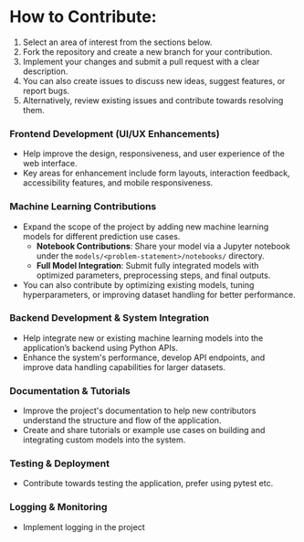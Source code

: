 # How to Contribute:
1. Select an area of interest from the sections below.
2. Fork the repository and create a new branch for your contribution.
3. Implement your changes and submit a pull request with a clear description.
4. You can also create issues to discuss new ideas, suggest features, or report bugs.
5. Alternatively, review existing issues and contribute towards resolving them.

### Frontend Development (UI/UX Enhancements)
- Help improve the design, responsiveness, and user experience of the web interface.
- Key areas for enhancement include form layouts, interaction feedback, accessibility features, and mobile responsiveness.

### Machine Learning Contributions
- Expand the scope of the project by adding new machine learning models for different prediction use cases.
    - **Notebook Contributions**: Share your model via a Jupyter notebook under the `models/<problem-statement>/notebooks/` directory.
    - **Full Model Integration**: Submit fully integrated models with optimized parameters, preprocessing steps, and final outputs.
- You can also contribute by optimizing existing models, tuning hyperparameters, or improving dataset handling for better performance.

### Backend Development & System Integration
- Help integrate new or existing machine learning models into the application’s backend using Python APIs.
- Enhance the system's performance, develop API endpoints, and improve data handling capabilities for larger datasets.

### Documentation & Tutorials
- Improve the project's documentation to help new contributors understand the structure and flow of the application.
- Create and share tutorials or example use cases on building and integrating custom models into the system.

### Testing & Deployment
- Contribute towards testing the application, prefer using pytest etc.

### Logging & Monitoring
- Implement logging in the project

